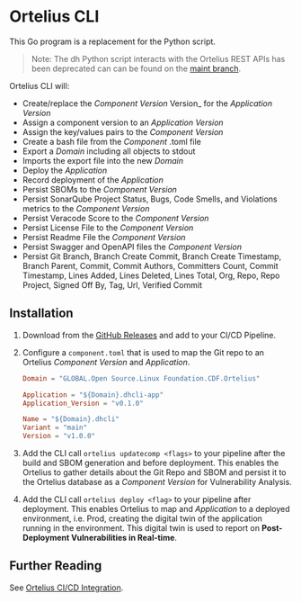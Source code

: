 # Ortelius CLI

This Go program is a replacement for the Python script.

> Note: The dh Python script interacts with the Ortelius REST APIs has been deprecated can can be found on the [maint branch](https://github.com/ortelius/ortelius-cli/tree/maint).

Ortelius CLI will:

- Create/replace the _Component Version_ Version_ for the _Application Version_
- Assign a component version to an _Application Version_
- Assign the key/values pairs to the _Component Version_
- Create a bash file from the _Component_ .toml file
- Export a _Domain_ including all objects to stdout
- Imports the export file into the new _Domain_
- Deploy the _Application_
- Record deployment of the _Application_
- Persist SBOMs to the  _Component Version_
- Persist SonarQube Project Status, Bugs, Code Smells, and Violations metrics to the  _Component Version_
- Persist Veracode Score to the  _Component Version_
- Persist License File to the  _Component Version_
- Persist Readme File the  _Component Version_
- Persist Swagger and OpenAPI files the  _Component Version_
- Persist Git Branch, Branch Create Commit, Branch Create Timestamp, Branch Parent, Commit, Commit Authors, Committers Count, Commit Timestamp, Lines Added, Lines Deleted, Lines Total, Org, Repo, Repo Project, Signed Off By, Tag, Url, Verified Commit

## Installation

1. Download from the [GitHub Releases](https://github.com/ortelius/ortelius-cli/releases) and add to your CI/CD Pipeline.
2. Configure a `component.toml` that is used to map the Git repo to an Ortelius _Component Version_ and _Application_.

   ```toml
   Domain = "GLOBAL.Open Source.Linux Foundation.CDF.Ortelius"

   Application = "${Domain}.dhcli-app"
   Application_Version = "v0.1.0"

   Name = "${Domain}.dhcli"
   Variant = "main"
   Version = "v1.0.0"
   ```

3. Add the CLI call `ortelius updatecomp <flags>` to your pipeline after the build and SBOM generation and before deployment.  This enables the Ortelius to gather details about the Git Repo and SBOM and persist it to the Ortelius database as a _Component Version_ for Vulnerability Analysis.

4. Add the CLI call `ortelius deploy <flag>` to your pipeline after deployment.  This enables Ortelius to map and _Application_ to a deployed environment, i.e. Prod, creating the digital twin of the application running in the environment.  This digital twin is used to report on **Post-Deployment Vulnerabilities in Real-time**.

## Further Reading

See [Ortelius CI/CD Integration](https://docs.ortelius.io/guides/userguide/integrations/ci-cd_integrations/).
